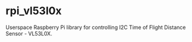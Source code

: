 rpi\_vl53l0x
============

Userspace Raspberry Pi library for controlling I2C Time of Flight Distance Sensor -
VL53L0X.
